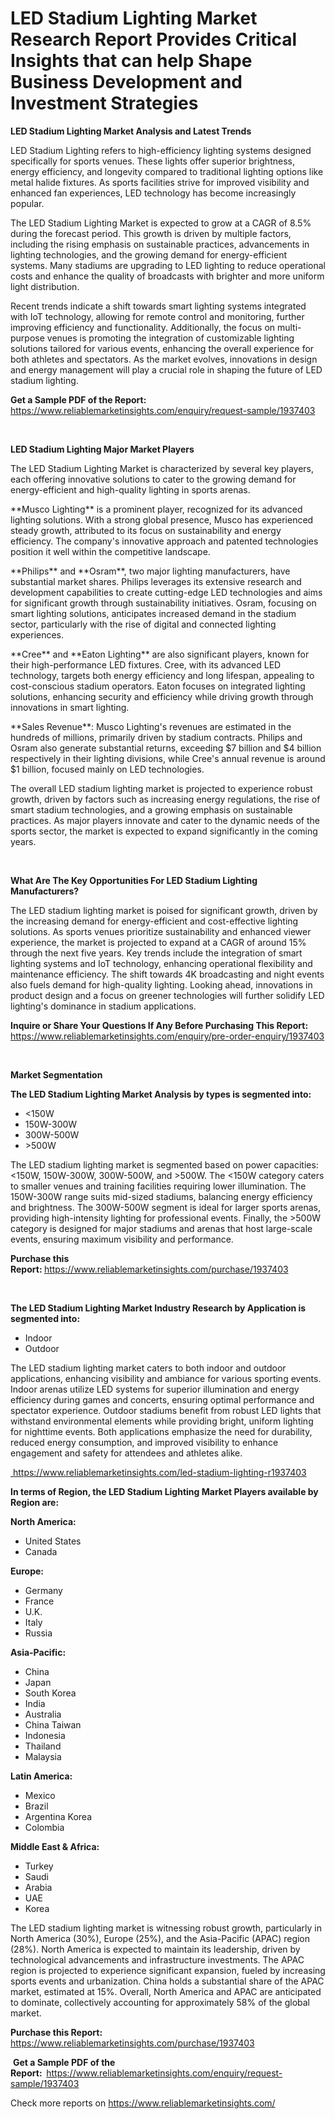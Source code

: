 <p><h1>LED Stadium Lighting Market Research Report Provides Critical Insights that can help Shape Business Development and Investment Strategies</h1></p><p><strong>LED Stadium Lighting Market Analysis and Latest Trends</strong></p>
<p><p>LED Stadium Lighting refers to high-efficiency lighting systems designed specifically for sports venues. These lights offer superior brightness, energy efficiency, and longevity compared to traditional lighting options like metal halide fixtures. As sports facilities strive for improved visibility and enhanced fan experiences, LED technology has become increasingly popular.</p><p>The LED Stadium Lighting Market is expected to grow at a CAGR of 8.5% during the forecast period. This growth is driven by multiple factors, including the rising emphasis on sustainable practices, advancements in lighting technologies, and the growing demand for energy-efficient systems. Many stadiums are upgrading to LED lighting to reduce operational costs and enhance the quality of broadcasts with brighter and more uniform light distribution.</p><p>Recent trends indicate a shift towards smart lighting systems integrated with IoT technology, allowing for remote control and monitoring, further improving efficiency and functionality. Additionally, the focus on multi-purpose venues is promoting the integration of customizable lighting solutions tailored for various events, enhancing the overall experience for both athletes and spectators. As the market evolves, innovations in design and energy management will play a crucial role in shaping the future of LED stadium lighting.</p></p>
<p><strong>Get a Sample PDF of the Report:&nbsp;</strong> <a href="https://www.reliablemarketinsights.com/enquiry/request-sample/1937403?utm_campaign=3584&utm_medium=2&utm_source=Github&utm_content=ia&utm_term=11042025&utm_id=led-stadium-lighting">https://www.reliablemarketinsights.com/enquiry/request-sample/1937403</a></p>
<p>&nbsp;</p>
<p><strong>LED Stadium Lighting Major Market Players</strong></p>
<p><p>The LED Stadium Lighting Market is characterized by several key players, each offering innovative solutions to cater to the growing demand for energy-efficient and high-quality lighting in sports arenas.</p><p>**Musco Lighting** is a prominent player, recognized for its advanced lighting solutions. With a strong global presence, Musco has experienced steady growth, attributed to its focus on sustainability and energy efficiency. The company's innovative approach and patented technologies position it well within the competitive landscape.</p><p>**Philips** and **Osram**, two major lighting manufacturers, have substantial market shares. Philips leverages its extensive research and development capabilities to create cutting-edge LED technologies and aims for significant growth through sustainability initiatives. Osram, focusing on smart lighting solutions, anticipates increased demand in the stadium sector, particularly with the rise of digital and connected lighting experiences.</p><p>**Cree** and **Eaton Lighting** are also significant players, known for their high-performance LED fixtures. Cree, with its advanced LED technology, targets both energy efficiency and long lifespan, appealing to cost-conscious stadium operators. Eaton focuses on integrated lighting solutions, enhancing security and efficiency while driving growth through innovations in smart lighting.</p><p>**Sales Revenue**: Musco Lighting's revenues are estimated in the hundreds of millions, primarily driven by stadium contracts. Philips and Osram also generate substantial returns, exceeding $7 billion and $4 billion respectively in their lighting divisions, while Cree's annual revenue is around $1 billion, focused mainly on LED technologies.</p><p>The overall LED stadium lighting market is projected to experience robust growth, driven by factors such as increasing energy regulations, the rise of smart stadium technologies, and a growing emphasis on sustainable practices. As major players innovate and cater to the dynamic needs of the sports sector, the market is expected to expand significantly in the coming years.</p></p>
<p>&nbsp;</p>
<p><strong>What Are The Key Opportunities For LED Stadium Lighting Manufacturers?</strong></p>
<p><p>The LED stadium lighting market is poised for significant growth, driven by the increasing demand for energy-efficient and cost-effective lighting solutions. As sports venues prioritize sustainability and enhanced viewer experience, the market is projected to expand at a CAGR of around 15% through the next five years. Key trends include the integration of smart lighting systems and IoT technology, enhancing operational flexibility and maintenance efficiency. The shift towards 4K broadcasting and night events also fuels demand for high-quality lighting. Looking ahead, innovations in product design and a focus on greener technologies will further solidify LED lighting's dominance in stadium applications.</p></p>
<p><strong>Inquire or Share Your Questions If Any Before Purchasing This Report:</strong> <a href="https://www.reliablemarketinsights.com/enquiry/pre-order-enquiry/1937403?utm_campaign=3584&utm_medium=2&utm_source=Github&utm_content=ia&utm_term=11042025&utm_id=led-stadium-lighting">https://www.reliablemarketinsights.com/enquiry/pre-order-enquiry/1937403</a></p>
<p>&nbsp;</p>
<p><strong>Market Segmentation</strong></p>
<p><strong>The LED Stadium Lighting Market Analysis by types is segmented into:</strong></p>
<p><ul><li><150W</li><li>150W-300W</li><li>300W-500W</li><li>>500W</li></ul></p>
<p><p>The LED stadium lighting market is segmented based on power capacities: <150W, 150W-300W, 300W-500W, and >500W. The <150W category caters to smaller venues and training facilities requiring lower illumination. The 150W-300W range suits mid-sized stadiums, balancing energy efficiency and brightness. The 300W-500W segment is ideal for larger sports arenas, providing high-intensity lighting for professional events. Finally, the >500W category is designed for major stadiums and arenas that host large-scale events, ensuring maximum visibility and performance.</p></p>
<p><strong>Purchase this Report:&nbsp;</strong><a href="https://www.reliablemarketinsights.com/purchase/1937403?utm_campaign=3584&utm_medium=2&utm_source=Github&utm_content=ia&utm_term=11042025&utm_id=led-stadium-lighting">https://www.reliablemarketinsights.com/purchase/1937403</a></p>
<p>&nbsp;</p>
<p><strong>The LED Stadium Lighting Market Industry Research by Application is segmented into:</strong></p>
<p><ul><li>Indoor</li><li>Outdoor</li></ul></p>
<p><p>The LED stadium lighting market caters to both indoor and outdoor applications, enhancing visibility and ambiance for various sporting events. Indoor arenas utilize LED systems for superior illumination and energy efficiency during games and concerts, ensuring optimal performance and spectator experience. Outdoor stadiums benefit from robust LED lights that withstand environmental elements while providing bright, uniform lighting for nighttime events. Both applications emphasize the need for durability, reduced energy consumption, and improved visibility to enhance engagement and safety for attendees and athletes alike.</p></p>
<p><a href="https://www.reliablemarketinsights.com/led-stadium-lighting-r1937403?utm_campaign=3584&utm_medium=2&utm_source=Github&utm_content=ia&utm_term=11042025&utm_id=led-stadium-lighting">&nbsp;https://www.reliablemarketinsights.com/led-stadium-lighting-r1937403</a></p>
<p><strong>In terms of Region, the LED Stadium Lighting Market Players available by Region are:</strong></p>
<p>
    <p> <strong> North America: </strong>
        <ul>
            <li>United States</li>
            <li>Canada</li>
        </ul>
        </p> 
    <p> <strong> Europe: </strong>
        <ul>
            <li>Germany</li>
            <li>France</li>
            <li>U.K.</li>
            <li>Italy</li>
            <li>Russia</li>
        </ul>
        </p> 
    <p> <strong> Asia-Pacific: </strong>
        <ul>
            <li>China</li>
            <li>Japan</li>
            <li>South Korea</li>
            <li>India</li>
            <li>Australia</li>
            <li>China Taiwan</li>
            <li>Indonesia</li>
            <li>Thailand</li>
            <li>Malaysia</li>
        </ul>
        </p> 
    <p> <strong> Latin America: </strong>
        <ul>
            <li>Mexico</li>
            <li>Brazil</li>
            <li>Argentina Korea</li>
            <li>Colombia</li>
        </ul>
        </p> 
    <p> <strong> Middle East & Africa: </strong>
        <ul>
            <li>Turkey</li>
            <li>Saudi</li>
            <li>Arabia</li>
            <li>UAE</li>
            <li>Korea</li>
        </ul>
    </p>
    </p>
<p><p>The LED stadium lighting market is witnessing robust growth, particularly in North America (30%), Europe (25%), and the Asia-Pacific (APAC) region (28%). North America is expected to maintain its leadership, driven by technological advancements and infrastructure investments. The APAC region is projected to experience significant expansion, fueled by increasing sports events and urbanization. China holds a substantial share of the APAC market, estimated at 15%. Overall, North America and APAC are anticipated to dominate, collectively accounting for approximately 58% of the global market.</p></p>
<p><strong>Purchase this Report: </strong><a href="https://www.reliablemarketinsights.com/purchase/1937403?utm_campaign=3584&utm_medium=2&utm_source=Github&utm_content=ia&utm_term=11042025&utm_id=led-stadium-lighting">https://www.reliablemarketinsights.com/purchase/1937403</a></p>
<p>&nbsp;<strong>Get a Sample PDF of the Report:&nbsp;&nbsp;</strong><a href="https://www.reliablemarketinsights.com/enquiry/request-sample/1937403?utm_campaign=3584&utm_medium=2&utm_source=Github&utm_content=ia&utm_term=11042025&utm_id=led-stadium-lighting">https://www.reliablemarketinsights.com/enquiry/request-sample/1937403</a></p>
<p><strong></strong></p>
<p>Check more reports on <a href="https://www.reliablemarketinsights.com/?utm_campaign=3584&utm_medium=2&utm_source=Github&utm_content=ia&utm_term=11042025&utm_id=led-stadium-lighting">https://www.reliablemarketinsights.com/</a></p>